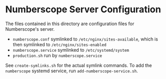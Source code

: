 # Numberscope Server Configuration

The files contained in this directory are configuration files for
Numberscope's server.

* `numberscope.conf` symlinked to `/etc/nginx/sites-available`, which is
  then symlinked to `/etc/nginx/sites-enabled`
* `numberscope.service` symlinked to `/etc/systemd/system`
* `production.sh` run by `numberscope.service`

See `create-symlinks.sh` for the actual symlink commands. To add the
`numberscope` systemd service, run `add-numberscope-service.sh`.
